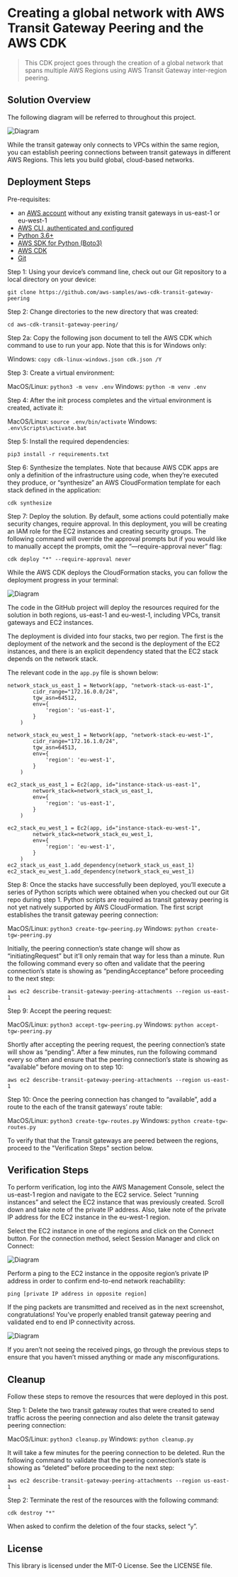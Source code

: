 # Creating a global network with AWS Transit Gateway Peering and the AWS CDK

> This CDK project goes through the creation of a global network that spans multiple AWS Regions using AWS Transit Gateway inter-region peering.

## Solution Overview

The following diagram will be referred to throughout this project.

![Diagram](img/TGW_peering_CDK_diagram.png)

While the transit gateway only connects to VPCs within the same region, you can establish peering connections between transit gateways in different AWS Regions. This lets you build global, cloud-based networks.

## Deployment Steps

Pre-requisites:

-	an [AWS account](https://aws.amazon.com/) without any existing transit gateways in us-east-1 or eu-west-1
-	[AWS CLI, authenticated and configured](https://docs.aws.amazon.com/cli/latest/userguide/cli-configure-files.html)
-	[Python 3.6+](https://www.python.org/downloads/)
-	[AWS SDK for Python (Boto3)](https://aws.amazon.com/sdk-for-python/)
-	[AWS CDK](https://docs.aws.amazon.com/cdk/latest/guide/getting_started.html#getting_started_install)
-	[Git](http://git-scm.com/downloads)

Step 1: Using your device’s command line, check out our Git repository to a local directory on your device:

`git clone https://github.com/aws-samples/aws-cdk-transit-gateway-peering`

Step 2: Change directories to the new directory that was created:

`cd aws-cdk-transit-gateway-peering/`

Step 2a: Copy the following json document to tell the AWS CDK which command to use to run your app. Note that this is for Windows only:

Windows: `copy cdk-linux-windows.json cdk.json /Y`

Step 3: Create a virtual environment:

MacOS/Linux: `python3 -m venv .env`
Windows: `python -m venv .env`

Step 4: After the init process completes and the virtual environment is created, activate it:

MacOS/Linux: `source .env/bin/activate`
Windows: `.env\Scripts\activate.bat`

Step 5: Install the required dependencies:

`pip3 install -r requirements.txt`

Step 6: Synthesize the templates. Note that because AWS CDK apps are only a definition of the infrastructure using code, when they’re executed they produce, or “synthesize” an AWS CloudFormation template for each stack defined in the application:

`cdk synthesize`

Step 7: Deploy the solution. By default, some actions could potentially make security changes, require approval. In this deployment, you will be creating an IAM role for the EC2 instances and creating security groups. The following command will override the approval prompts but if you would like to manually accept the prompts, omit the “—require-approval never” flag:

`cdk deploy "*" --require-approval never`

While the AWS CDK deploys the CloudFormation stacks, you can follow the deployment progress in your terminal:

![Diagram](img/TGW_peering_CDK_stack_deployment.png)

The code in the GitHub project will deploy the resources required for the solution in both regions, us-east-1 and eu-west-1, including VPCs, transit gateways and EC2 instances.

The deployment is divided into four stacks, two per region. The first is the deployment of the network and the second is the deployment of the EC2 instances, and there is an explicit dependency stated that the EC2 stack depends on the network stack.

The relevant code in the `app.py` file is shown below:


```
network_stack_us_east_1 = Network(app, "network-stack-us-east-1",
        cidr_range="172.16.0.0/24",
        tgw_asn=64512,
        env={
            'region': 'us-east-1',
        }
    )

network_stack_eu_west_1 = Network(app, "network-stack-eu-west-1",
        cidr_range="172.16.1.0/24",
        tgw_asn=64513,
        env={
            'region': 'eu-west-1',
        }
    )

ec2_stack_us_east_1 = Ec2(app, id="instance-stack-us-east-1",
        network_stack=network_stack_us_east_1, 
        env={
            'region': 'us-east-1',
        }
    )

ec2_stack_eu_west_1 = Ec2(app, id="instance-stack-eu-west-1",
        network_stack=network_stack_eu_west_1, 
        env={
            'region': 'eu-west-1',
        }
    )
ec2_stack_us_east_1.add_dependency(network_stack_us_east_1)
ec2_stack_eu_west_1.add_dependency(network_stack_eu_west_1)
```

Step 8: Once the stacks have successfully been deployed, you’ll execute a series of Python scripts which were obtained when you checked out our Git repo during step 1. Python scripts are required as transit gateway peering is not yet natively supported by AWS CloudFormation. The first script establishes the transit gateway peering connection:

MacOS/Linux: `python3 create-tgw-peering.py`
Windows: `python create-tgw-peering.py`

Initially, the peering connection’s state change will show as “initiatingRequest” but it’ll only remain that way for less than a minute. Run the following command every so often and validate that the peering connection’s state is showing as “pendingAcceptance” before proceeding to the next step:

`aws ec2 describe-transit-gateway-peering-attachments --region us-east-1`

Step 9: Accept the peering request:

MacOS/Linux: `python3 accept-tgw-peering.py`
Windows: `python accept-tgw-peering.py`

Shortly after accepting the peering request, the peering connection’s state will show as “pending”. After a few minutes, run the following command every so often and ensure that the peering connection’s state is showing as “available” before moving on to step 10:

`aws ec2 describe-transit-gateway-peering-attachments --region us-east-1`

Step 10: Once the peering connection has changed to “available”, add a route to the each of the transit gateways’ route table:

MacOS/Linux: `python3 create-tgw-routes.py`
Windows: `python create-tgw-routes.py`

To verify that that the Transit gateways are peered between the regions, proceed to the "Verification Steps" section below.

## Verification Steps

To perform verification, log into the AWS Management Console, select the us-east-1 region and navigate to the EC2 service. Select “running instances” and select the EC2 instance that was previously created. Scroll down and take note of the private IP address. Also, take note of the private IP address for the EC2 instance in the eu-west-1 region. 

Select the EC2 instance in one of the regions and click on the Connect button. For the connection method, select Session Manager and click on Connect:

![Diagram](img/TGW_peering_CDK_connect_EC2.png)

Perform a ping to the EC2 instance in the opposite region’s private IP address in order to confirm end-to-end network reachability:

`ping [private IP address in opposite region]`

If the ping packets are transmitted and received as in the next screenshot, congratulations! You’ve properly enabled transit gateway peering and validated end to end IP connectivity across.

![Diagram](img/TGW_peering_CDK_ping.png)

If you aren’t not seeing the received pings, go through the previous steps to ensure that you haven’t missed anything or made any misconfigurations.

## Cleanup

Follow these steps to remove the resources that were deployed in this post.

Step 1: Delete the two transit gateway routes that were created to send traffic across the peering connection and also delete the transit gateway peering connection:

MacOS/Linux: `python3 cleanup.py`
Windows: `python cleanup.py`

It will take a few minutes for the peering connection to be deleted. Run the following command to validate that the peering connection’s state is showing as “deleted” before proceeding to the next step:

`aws ec2 describe-transit-gateway-peering-attachments --region us-east-1`

Step 2:  Terminate the rest of the resources with the following command: 

`cdk destroy "*"`

When asked to confirm the deletion of the four stacks, select “`y`”.

## License

This library is licensed under the MIT-0 License. See the LICENSE file.